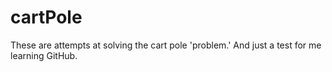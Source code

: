 # cartPole
These are attempts at solving the cart pole 'problem.' And just a test for me learning GitHub.
